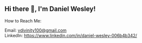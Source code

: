 ## Hi there 👋, I'm Daniel Wesley!

 How to Reach Me: <br/>
 
 Email: vdivinity100@gmail.com <br/>
 LinkedIn: https://www.linkedin.com/in/daniel-wesley-006b4b342/



<!--
**Dan1elWes/Dan1elWes** is a ✨ _special_ ✨ repository because its `README.md` (this file) appears on your GitHub profile.

Here are some ideas to get you started:

- 🔭 I’m currently working on ...
- 🌱 I’m currently learning ...
- 👯 I’m looking to collaborate on ...
- 🤔 I’m looking for help with ...
- 💬 Ask me about ...
- 📫 How to reach me: ...
- 😄 Pronouns: ...
- ⚡ Fun fact: ...
-->
